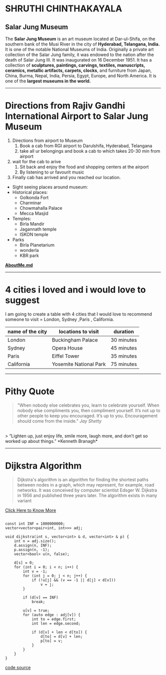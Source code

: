 # SHRUTHI CHINTHAKAYALA
## Salar Jung Museum
The **Salar Jung Museum** is an art museum located at Dar-ul-Shifa, on the southern bank of the Musi River in the city of **Hyderabad, Telangana, India.** It is one of the notable National Museums of India. Originally a private art collection of the Salar Jung family, it was endowed to the nation after the death of Salar Jung III. It was inaugurated on 16 December 1951. It has a collection of **sculptures, paintings, carvings, textiles, manuscripts, ceramics, metallic artifacts, carpets, clocks**, and furniture from Japan, China, Burma, Nepal, India, Persia, Egypt, Europe, and North America. It is one of the **largest museums in the world.**



---

# Directions from Rajiv Gandhi International Airport to Salar Jung Museum
1. Directions from airport to Museum
    1. Book a cab from RGI airport to Darulshifa, Hyderabad, Telangana
    2. take all ur belongings and book a cab to  which takes 20-30 min from airport
2. wait for the cab to arive 
    1. Sit back and enjoy the food and shopping centers at the airport 
    2. By listening to ur favourit music
3. Finally cab has arrived and you reached our location.


* Sight seeing places around museum:
 * Historical places:
    * Golkonda Fort
    * Charminar
    * Chowmahalla Palace
    * Mecca Masjid 
* Temples:
    * Birla Mandir
    * Jagannath temple
    * ISKON temple
* Parks  
    * Birla Planetarium
    * wonderla
    * KBR park

**[AboutMe.md](AboutMe.md)**

---

# 4 cities i  loved and i would love to suggest
I am going to create a table with  4 cities that I would love to recommend someone to visit = London, Sydney ,Paris , California.

|name of the city |locations to visit | duration|
|---|---|---|
|London|Buckingham Palace|30 minutes|
|Sydney|Opera House|45 minutes|
|Paris|Eiffel Tower|35 minutes|
|California|Yosemite National Park|75 minutes|

---
# Pithy Quote

> "When nobody else celebrates you, learn to celebrate yourself. When nobody else compliments you, then compliment yourself. It’s not up to other people to keep you encouraged. It’s up to you. Encouragement should come from the inside." *Jay Shetty*

<Br>
> “Lighten up, just enjoy life, smile more, laugh more, and don’t get so worked up about things.”  *Kenneth Branagh*

---

# Dijkstra Algorithm
> Dijkstra's algorithm is an algorithm for finding the shortest paths between nodes in a graph, which may represent, for example, road networks. It was conceived by computer scientist Edsger W. Dijkstra in 1956 and published three years later. The algorithm exists in many variant

[Click Here to Know More](https://en.wikipedia.org/wiki/Dijkstra%27s_algorithm)


```

const int INF = 1000000000;
vector<vector<pair<int, int>>> adj;

void dijkstra(int s, vector<int> & d, vector<int> & p) {
    int n = adj.size();
    d.assign(n, INF);
    p.assign(n, -1);
    vector<bool> u(n, false);

    d[s] = 0;
    for (int i = 0; i < n; i++) {
        int v = -1;
        for (int j = 0; j < n; j++) {
            if (!u[j] && (v == -1 || d[j] < d[v]))
                v = j;
        }

        if (d[v] == INF)
            break;

        u[v] = true;
        for (auto edge : adj[v]) {
            int to = edge.first;
            int len = edge.second;

            if (d[v] + len < d[to]) {
                d[to] = d[v] + len;
                p[to] = v;
            }
        }
    }
}
```
[code source](https://cp-algorithms.com/graph/dijkstra.html)

